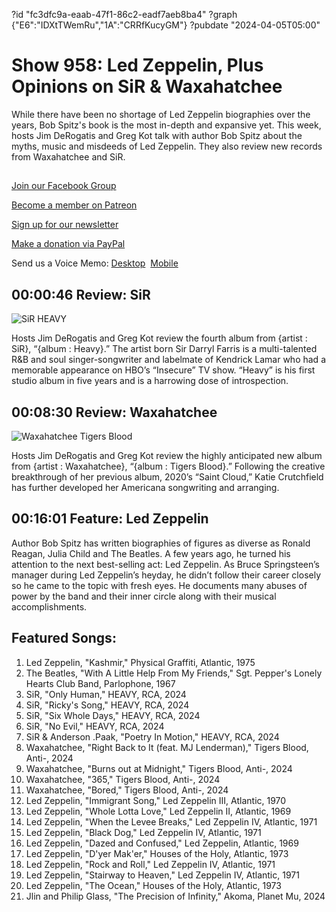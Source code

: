 ?id "fc3dfc9a-eaab-47f1-86c2-eadf7aeb8ba4"
?graph {"E6":"IDXtTWemRu","1A":"CRRfKucyGM"}
?pubdate "2024-04-05T05:00"
# Show 958: Led Zeppelin, Plus Opinions on SiR & Waxahatchee

While there have been no shortage of Led Zeppelin biographies over the years, Bob Spitz's book is the most in-depth and expansive yet. This week, hosts Jim DeRogatis and Greg Kot talk with author Bob Spitz about the myths, music and misdeeds of Led Zeppelin. They also review new records from Waxahatchee and SiR.

## 

[Join our Facebook Group](https://bit.ly/3sivr9T)

[Become a member on Patreon](https://bit.ly/3slWZvc)

[Sign up for our newsletter](https://bit.ly/3eEvRnG)

[Make a donation via PayPal](https://bit.ly/3dmt9lU)

Send us a Voice Memo: [Desktop](bit.ly/2RyD5Ah)  [Mobile](sayhi.chat/soundops)


## 00:00:46 Review: SiR

![SiR HEAVY](https://static.soundopinions.org/assets/958/1A12.jpg)

Hosts Jim DeRogatis and Greg Kot review the fourth album from {artist : SiR}, “{album : Heavy}.” The artist born Sir Darryl Farris is a multi-talented R&B and soul singer-songwriter and labelmate of Kendrick Lamar who had a memorable appearance on HBO’s “Insecure” TV show. “Heavy” is his first studio album in five years and is a harrowing dose of introspection.   

## 00:08:30 Review: Waxahatchee

![Waxahatchee Tigers Blood](https://static.soundopinions.org/assets/958/E68.jpg)

Hosts Jim DeRogatis and Greg Kot review the highly anticipated new album from {artist : Waxahatchee}, “{album : Tigers Blood}.” Following the creative breakthrough of her previous album, 2020’s “Saint Cloud,” Katie Crutchfield has further developed her Americana songwriting and arranging.  


## 00:16:01 Feature: Led Zeppelin

Author Bob Spitz has written biographies of figures as diverse as Ronald Reagan, Julia Child and The Beatles. A few years ago, he turned his attention to the next best-selling act: Led Zeppelin. As Bruce Springsteen’s manager during Led Zeppelin’s heyday, he didn’t follow their career closely so he came to the topic with fresh eyes. He documents many abuses of power by the band and their inner circle along with their musical accomplishments.



## Featured Songs:

1. Led Zeppelin, "Kashmir," Physical Graffiti, Atlantic, 1975
2. The Beatles, "With A Little Help From My Friends," Sgt. Pepper's Lonely Hearts Club Band, Parlophone, 1967
3. SiR, "Only Human," HEAVY, RCA, 2024
4. SiR, "Ricky's Song," HEAVY, RCA, 2024
5. SiR, "Six Whole Days," HEAVY, RCA, 2024
6. SiR, "No Evil," HEAVY, RCA, 2024
7. SiR & Anderson .Paak, "Poetry In Motion," HEAVY, RCA, 2024
8. Waxahatchee, "Right Back to It (feat. MJ Lenderman)," Tigers Blood, Anti-, 2024
9. Waxahatchee, "Burns out at Midnight," Tigers Blood, Anti-, 2024
10. Waxahatchee, "365," Tigers Blood, Anti-, 2024
11. Waxahatchee, "Bored," Tigers Blood, Anti-, 2024
12. Led Zeppelin, "Immigrant Song," Led Zeppelin III, Atlantic, 1970
13. Led Zeppelin, "Whole Lotta Love," Led Zeppelin II, Atlantic, 1969
14. Led Zeppelin, "When the Levee Breaks," Led Zeppelin IV, Atlantic, 1971
15. Led Zeppelin, "Black Dog," Led Zeppelin IV, Atlantic, 1971
16. Led Zeppelin, "Dazed and Confused," Led Zeppelin, Atlantic, 1969
17. Led Zeppelin, "D'yer Mak'er," Houses of the Holy, Atlantic, 1973
18. Led Zeppelin, "Rock and Roll," Led Zeppelin IV, Atlantic, 1971
19. Led Zeppelin, "Stairway to Heaven," Led Zeppelin IV, Atlantic, 1971
20. Led Zeppelin, "The Ocean," Houses of the Holy, Atlantic, 1973
21. Jlin and Philip Glass, "The Precision of Infinity," Akoma, Planet Mu, 2024